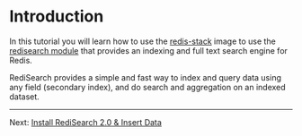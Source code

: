 # Introduction

In this tutorial you will learn how to use the [redis-stack](https://redis.io/docs/stack/get-started/install/docker/) image to use the [redisearch module](https://redis.io/docs/stack/search/) that provides an indexing and full text search engine for Redis.

RediSearch provides a simple and fast way to index and query data using any field (secondary index), and do search and aggregation on an indexed dataset.

---
Next: [Install RediSearch 2.0 & Insert Data](002-install-redisearch.md)
